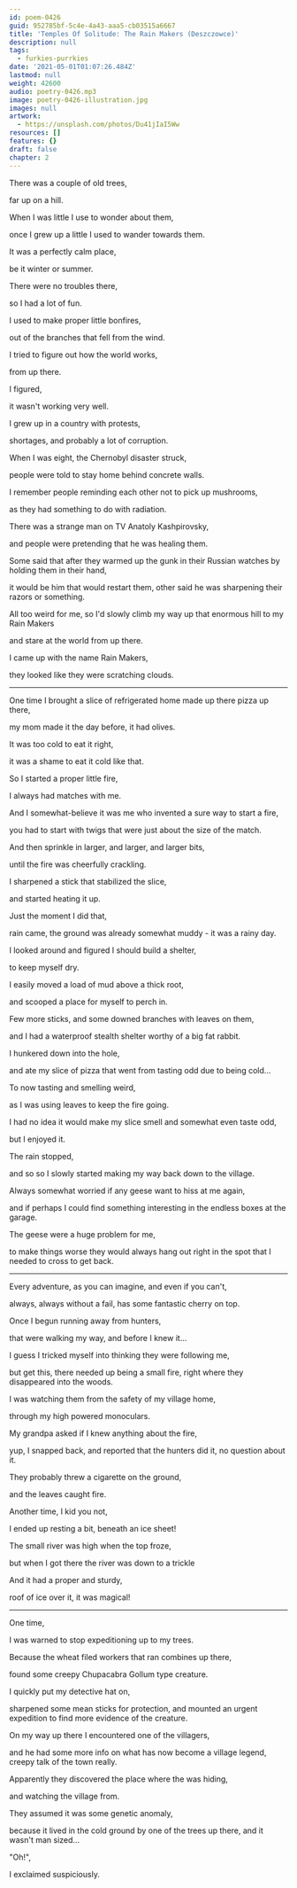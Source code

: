 ```yaml
---
id: poem-0426
guid: 952785bf-5c4e-4a43-aaa5-cb03515a6667
title: 'Temples Of Solitude: The Rain Makers (Deszczowce)'
description: null
tags:
  - furkies-purrkies
date: '2021-05-01T01:07:26.484Z'
lastmod: null
weight: 42600
audio: poetry-0426.mp3
image: poetry-0426-illustration.jpg
images: null
artwork:
  - https://unsplash.com/photos/Du41jIaI5Ww
resources: []
features: {}
draft: false
chapter: 2
---
```


There was a couple of old trees,

far up on a hill.

When I was little I use to wonder about them,

once I grew up a little I used to wander towards them.

It was a perfectly calm place,

be it winter or summer.

There were no troubles there,

so I had a lot of fun.

I used to make proper little bonfires,

out of the branches that fell from the wind.

I tried to figure out how the world works,

from up there.

I figured,

it wasn't working very well.

I grew up in a country with protests,

shortages, and probably a lot of corruption.

When I was eight, the Chernobyl disaster struck,

people were told to stay home behind concrete walls.

I remember people reminding each other not to pick up mushrooms,

as they had something to do with radiation.

There was a strange man on TV Anatoly Kashpirovsky,

and people were pretending that he was healing them.

Some said that after they warmed up the gunk in their Russian watches by holding them in their hand,

it would be him that would restart them, other said he was sharpening their razors or something.

All too weird for me, so I'd slowly climb my way up that enormous hill to my Rain Makers

and stare at the world from up there.

I came up with the name Rain Makers,

they looked like they were scratching clouds.

---

One time I brought a slice of refrigerated home made up there pizza up there,

my mom made it the day before, it had olives.

It was too cold to eat it right,

it was a shame to eat it cold like that.

So I started a proper little fire,

I always had matches with me.

And I somewhat-believe it was me who invented a sure way to start a fire,

you had to start with twigs that were just about the size of the match.

And then sprinkle in larger, and larger, and larger bits,

until the fire was cheerfully crackling.

I sharpened a stick that stabilized the slice,

and started heating it up.

Just the moment I did that,

rain came, the ground was already somewhat muddy - it was a rainy day.

I looked around and figured I should build a shelter,

to keep myself dry.

I easily moved a load of mud above a thick root,

and scooped a place for myself to perch in.

Few more sticks, and some downed branches with leaves on them,

and I had a waterproof stealth shelter worthy of a big fat rabbit.

I hunkered down into the hole,

and ate my slice of pizza that went from tasting odd due to being cold...

To now tasting and smelling weird,

as I was using leaves to keep the fire going.

I had no idea it would make my slice smell and somewhat even taste odd,

but I enjoyed it.

The rain stopped,

and so so I slowly started making my way back down to the village.

Always somewhat worried if any geese want to hiss at me again,

and if perhaps I could find something interesting in the endless boxes at the garage.

The geese were a huge problem for me,

to make things worse they would always hang out right in the spot that I needed to cross to get back.

---

Every adventure, as you can imagine, and even if you can't,

always, always without a fail, has some fantastic cherry on top.

Once I begun running away from hunters,

that were walking my way, and before I knew it...

I guess I tricked myself into thinking they were following me,

but get this, there needed up being a small fire, right where they disappeared into the woods.

I was watching them from the safety of my village home,

through my high powered monoculars.

My grandpa asked if I knew anything about the fire,

yup, I snapped back, and reported that the hunters did it, no question about it.

They probably threw a cigarette on the ground,

and the leaves caught fire.

Another time, I kid you not,

I ended up resting a bit, beneath an ice sheet!

The small river was high when the top froze,

but when I got there the river was down to a trickle

And it had a proper and sturdy,

roof of ice over it, it was magical!

---

One time,

I was warned to stop expeditioning up to my trees.

Because the wheat filed workers that ran combines up there,

found some creepy Chupacabra Gollum type creature.

I quickly put my detective hat on,

sharpened some mean sticks for protection, and mounted an urgent expedition to find more evidence of the creature.

On my way up there I encountered one of the villagers,

and he had some more info on what has now become a village legend, creepy talk of the town really.

Apparently they discovered the place where the was hiding,

and watching the village from.

They assumed it was some genetic anomaly,

because it lived in the cold ground by one of the trees up there, and it wasn't man sized...

"Oh!",

I exclaimed suspiciously.
